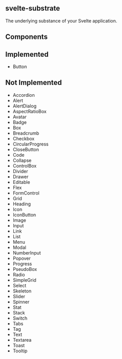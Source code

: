 svelte-substrate
----------------

The underlying substance of your Svelte application.

## Components
## Implemented

- Button

## Not Implemented

- Accordion
- Alert
- AlertDialog
- AspectRatioBox
- Avatar
- Badge
- Box
- Breadcrumb
- Checkbox
- CircularProgress
- CloseButton
- Code
- Collapse
- ControlBox
- Divider
- Drawer
- Editable
- Flex
- FormControl
- Grid
- Heading
- Icon
- IconButton
- Image
- Input
- Link
- List
- Menu
- Modal
- NumberInput
- Popover
- Progress
- PseudoBox
- Radio
- SimpleGrid
- Select
- Skeleton
- Slider
- Spinner
- Stat
- Stack
- Switch
- Tabs
- Tag
- Text
- Textarea
- Toast
- Tooltip